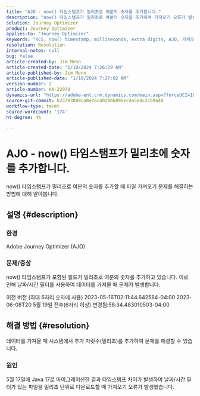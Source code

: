 ```yaml
---
title: "AJO - now() 타임스탬프가 밀리초로 여분의 숫자를 추가합니다."
description: "now() 타임스탬프가 밀리초로 여분의 숫자를 추가하여 가져오기 오류가 발생합니다."
solution: Journey Optimizer
product: Journey Optimizer
applies-to: "Journey Optimizer"
keywords: "KCS, now() timestamp, milliseconds, extra digits, AJO, 가져오기 실패, Adobe Journey Optimizer, Java 17"
resolution: Resolution
internal-notes: null
bug: false
article-created-by: Jim Menn
article-created-date: "1/10/2024 7:26:29 AM"
article-published-by: Jim Menn
article-published-date: "1/10/2024 7:27:02 AM"
version-number: 2
article-number: KA-22978
dynamics-url: "https://adobe-ent.crm.dynamics.com/main.aspx?forceUCI=1&pagetype=entityrecord&etn=knowledgearticle&id=86db618c-89af-ee11-a569-6045bd006268"
source-git-commit: b23703089ca8e26c4029bb896ec4a5e4c2cb9a48
workflow-type: tm+mt
source-wordcount: '174'
ht-degree: 4%

---
```


# AJO - now() 타임스탬프가 밀리초에 숫자를 추가합니다.


now() 타임스탬프가 밀리초로 여분의 숫자를 추가할 때 파일 가져오기 문제를 해결하는 방법에 대해 알아봅니다.

## 설명 {#description}


### 환경

Adobe Journey Optimizer (AJO)

### 문제/증상

now() 타임스탬프가 포함된 필드가 밀리초로 여분의 숫자를 추가하고 있습니다. 이로 인해 날짜/시간 필터를 사용하여 데이터를 가져올 때 문제가 발생합니다.

이전 버전 (최대 6자리 숫자에 사용) 2023-05-16T02:11:44.642584-04:00 2023-06-08T20 5월 19일 전후(6자리 이상) 변경됨:58:34.483010503-04:00


## 해결 방법 {#resolution}


데이터를 가져올 때 시스템에서 추가 자릿수(밀리초)를 추가하여 문제를 해결할 수 있습니다.

### 원인

5월 17일에 Java 17로 마이그레이션한 결과 타임스탬프 차이가 발생하여 날짜/시간 필터가 있는 파일을 밀리초 단위로 다운로드할 때 가져오기 오류가 발생했습니다.
